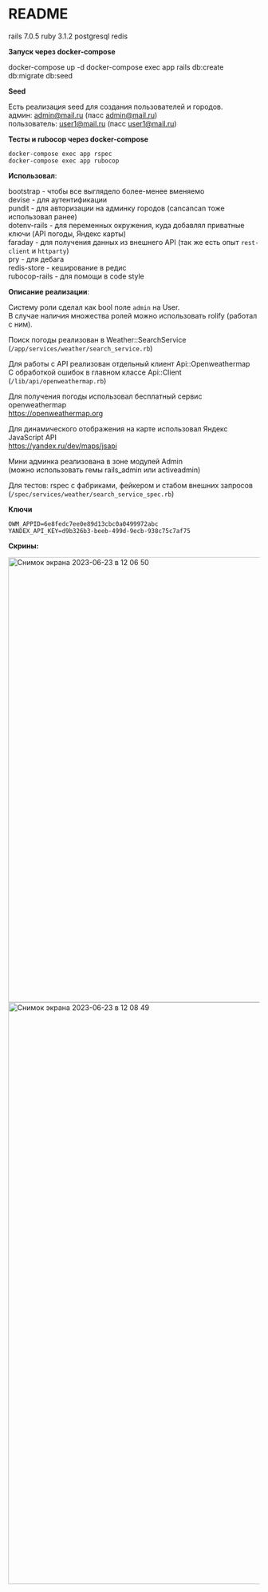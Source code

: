# README

rails 7.0.5
ruby 3.1.2
postgresql
redis

**Запуск через docker-compose**

docker-compose up -d
docker-compose exec app rails db:create db:migrate db:seed

**Seed**

Есть реализация seed для создания пользователей и городов.  
админ: admin@mail.ru (пасс admin@mail.ru)  
пользователь: user1@mail.ru (пасс user1@mail.ru)  

**Тесты и rubocop через docker-compose**

```
docker-compose exec app rspec
docker-compose exec app rubocop
```

**Использовал**:

bootstrap - чтобы все выглядело более-менее вменяемо  
devise - для аутентификации  
pundit - для авторизации на админку городов (cancancan тоже использовал ранее)  
dotenv-rails - для переменных окружения, куда добавлял приватные ключи (API погоды, Яндекс карты)  
faraday - для получения данных из внешнего API (так же есть опыт `rest-client` и `httparty`)  
pry - для дебага  
redis-store - кеширование в редис  
rubocop-rails - для помощи в code style  

**Описание реализации**:  

Систему роли сделал как bool поле `admin` на User.  
В случае наличия множества ролей можно использовать rolify (работал с ним).  

Поиск погоды реализован в Weather::SearchService  
(`/app/services/weather/search_service.rb`)  

Для работы с API реализован отдельный клиент Api::Openweathermap  
С обработкой ошибок в главном классе Api::Client  
(`/lib/api/openweathermap.rb`)  

Для получения погоды использовал бесплатный сервис openweathermap  
https://openweathermap.org  

Для динамического отображения на карте использовал Яндекс JavaScript API  
https://yandex.ru/dev/maps/jsapi  

Мини админка реализована в зоне модулей Admin  
(можно использовать гемы rails_admin или activeadmin)  

Для тестов: rspec с фабриками, фейкером и стабом внешних запросов  
(`/spec/services/weather/search_service_spec.rb`)  

**Ключи**
```
OWM_APPID=6e8fedc7ee0e89d13cbc0a0499972abc
YANDEX_API_KEY=d9b326b3-beeb-499d-9ecb-938c75c7af75
```

**Скрины:**

<img width="890" alt="Снимок экрана 2023-06-23 в 12 06 50" src="https://github.com/Svischev/weather/assets/7647253/a56b39aa-ab92-4ea9-b014-ea58d3c2763e">  
<img width="1163" alt="Снимок экрана 2023-06-23 в 12 08 49" src="https://github.com/Svischev/weather/assets/7647253/7e6d2972-4444-49c8-9ae7-ed696f332bf5">  


